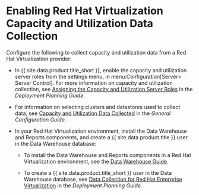 # Enabling Red Hat Virtualization Capacity and Utilization Data Collection

Configure the following to collect capacity and utilization data from a Red Hat Virtualization provider:

  - In {{ site.data.product.title_short }}, enable the capacity and utilization server roles from the settings menu, in menu:Configuration\[Server\> Server Control\]. For more information on capacity and utilization collection, see [Assigning the Capacity and Utilization Server Roles](../deployment_planning_guide/index.html#assigning-the-capacity-and-utilization-server-roles) in the *Deployment Planning Guide*.

  - For information on selecting clusters and datastores used to collect data, see [Capacity and Utilization Data Collected](../deployment_planning_guide/index.html#capacity-and-utilization-data-collected) in the *General Configuration Guide*.

  - In your Red Hat Virtualization environment, install the Data
    Warehouse and Reports components, and create a {{ site.data.product.title }} user in the Data Warehouse database:

      - To install the Data Warehouse and Reports components in a Red Hat Virtualization environment, see the [Data Warehouse Guide](https://access.redhat.com/documentation/en-us/red_hat_virtualization/4.1/html/data_warehouse_guide/).

      - To create a {{ site.data.product.title_short }} user in the Data Warehouse database, see [Data Collection for Red Hat Enterprise Virtualization](../deployment_planning_guide/index.html#data-collection-for-red-hat-virtualization) in the *Deployment Planning Guide*.
